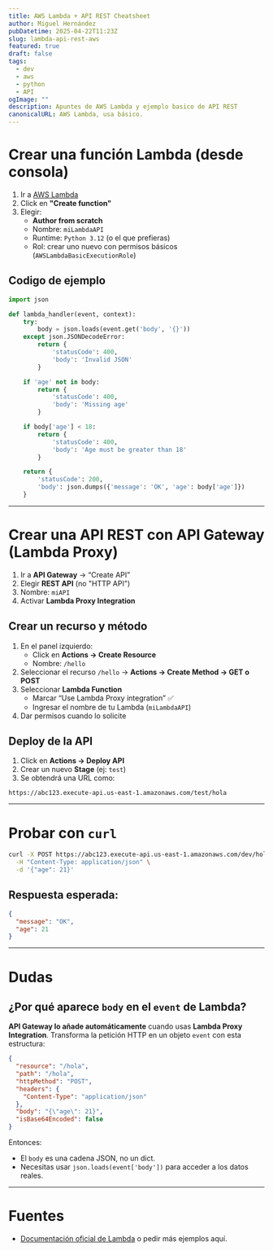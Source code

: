 ```yaml
---
title: AWS Lambda + API REST Cheatsheet
author: Miguel Hernández
pubDatetime: 2025-04-22T11:23Z
slug: lambda-api-rest-aws
featured: true
draft: false
tags:
  - dev
  - aws
  - python
  - API
ogImage: ""
description: Apuntes de AWS Lambda y ejemplo basico de API REST
canonicalURL: AWS Lambda, usa básico.
---
```


# Crear una función Lambda (desde consola)

1. Ir a [AWS Lambda](https://console.aws.amazon.com/lambda/)
2. Click en **"Create function"**
3. Elegir:
   - **Author from scratch**
   - Nombre: `miLambdaAPI`
   - Runtime: `Python 3.12` (o el que prefieras)
   - Rol: crear uno nuevo con permisos básicos (`AWSLambdaBasicExecutionRole`)

## Codigo de ejemplo

```python
import json

def lambda_handler(event, context):
    try:
        body = json.loads(event.get('body', '{}'))
    except json.JSONDecodeError:
        return {
            'statusCode': 400,
            'body': 'Invalid JSON'
        }

    if 'age' not in body:
        return {
            'statusCode': 400,
            'body': 'Missing age'
        }

    if body['age'] < 18:
        return {
            'statusCode': 400,
            'body': 'Age must be greater than 18'
        }

    return {
        'statusCode': 200,
        'body': json.dumps({'message': 'OK', 'age': body['age']})
    }
```

---

# Crear una API REST con API Gateway (Lambda Proxy)

1. Ir a **API Gateway** → “Create API”
2. Elegir **REST API** (no "HTTP API")
3. Nombre: `miAPI`
4. Activar **Lambda Proxy Integration**

## Crear un recurso y método

1. En el panel izquierdo:
   - Click en **Actions → Create Resource**
   - Nombre: `/hello`
2. Seleccionar el recurso `/hello` → **Actions → Create Method → GET o POST**
3. Seleccionar **Lambda Function**
   - Marcar “Use Lambda Proxy integration” ✅
   - Ingresar el nombre de tu Lambda (`miLambdaAPI`)
4. Dar permisos cuando lo solicite

## Deploy de la API

1. Click en **Actions → Deploy API**
2. Crear un nuevo **Stage** (ej: `test`)
3. Se obtendrá una URL como:

```
https://abc123.execute-api.us-east-1.amazonaws.com/test/hola
```

---

# Probar con `curl`

```bash
curl -X POST https://abc123.execute-api.us-east-1.amazonaws.com/dev/hola \
  -H "Content-Type: application/json" \
  -d '{"age": 21}'
```

## Respuesta esperada:

```json
{
  "message": "OK",
  "age": 21
}
```

---

# Dudas

## ¿Por qué aparece `body` en el `event` de Lambda?

**API Gateway lo añade automáticamente** cuando usas **Lambda Proxy Integration**. Transforma la petición HTTP en un objeto `event` con esta estructura:

```json
{
  "resource": "/hola",
  "path": "/hola",
  "httpMethod": "POST",
  "headers": {
    "Content-Type": "application/json"
  },
  "body": "{\"age\": 21}",
  "isBase64Encoded": false
}
```

Entonces:

- El `body` es una cadena JSON, no un dict.
- Necesitas usar `json.loads(event['body'])` para acceder a los datos reales.

---

# Fuentes

- [Documentación oficial de Lambda](https://docs.aws.amazon.com/lambda/latest/dg/welcome.html) o pedir más ejemplos aquí.

